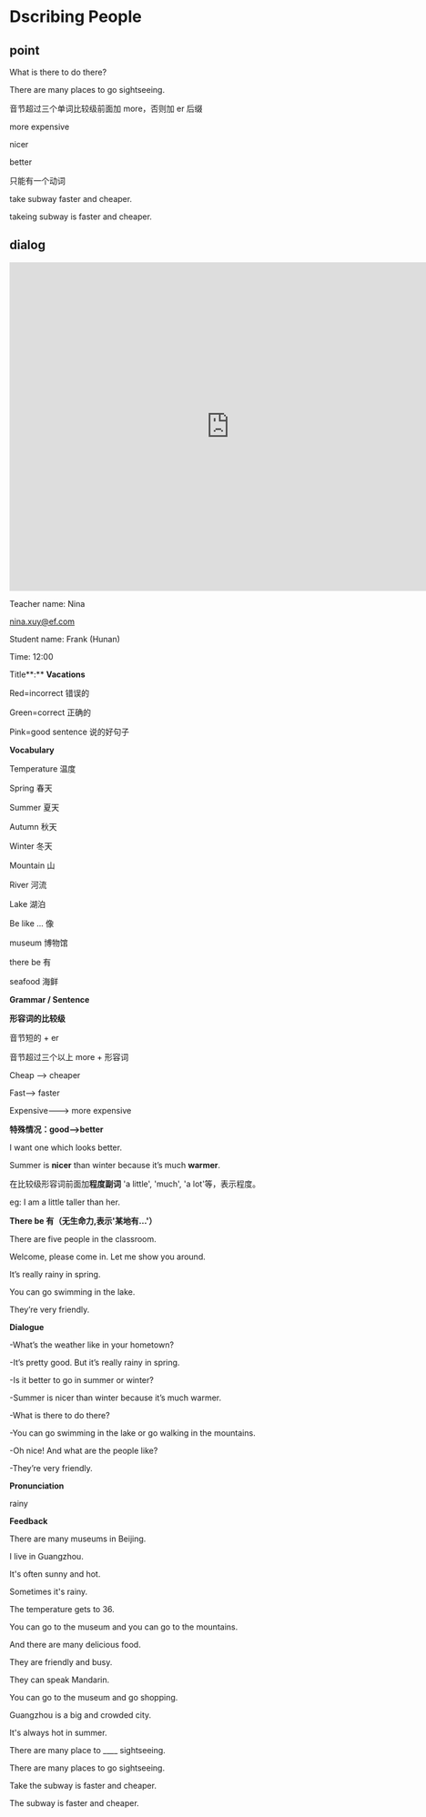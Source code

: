 # Dscribing People

## point

What is there to do there?

There are many places to go sightseeing.



音节超过三个单词比较级前面加 more，否则加 er 后缀

more expensive

nicer

better



只能有一个动词

take subway faster and cheaper.

takeing subway is faster and cheaper.





## dialog

<iframe name="easyXDM_default1101_provider" id="easyXDM_default1101_provider" src="https://cns.ef-cdn.com/Juno/EvcContent/15/12/0/Vacations/index.html?api_v=0.0.13&amp;accessKey=62666c37-e74d-411d-bcfb-42655eb63894&amp;attendanceToken=67fcd0eb-a46e-4628-b654-7679d029ccbb&amp;xdm_e=https%3A%2F%2Fevc.ef.com.cn&amp;xdm_c=default1101&amp;xdm_p=1" frameborder="0" style="box-sizing: border-box; width: 770.656px; height: 578px;"></iframe>

Teacher name: Nina

nina.xuy@ef.com

Student name: Frank (Hunan)

Time: 12:00

Title**:** **Vacations**



Red=incorrect 错误的

Green=correct 正确的

Pink=good sentence 说的好句子



**Vocabulary**

Temperature 温度

Spring 春天

Summer 夏天

Autumn 秋天

Winter 冬天

Mountain 山

River 河流

Lake 湖泊

Be like ... 像

museum 博物馆

there be 有

seafood 海鲜



**Grammar / Sentence**

**形容词的比较级**



音节短的 + er



音节超过三个以上 more + 形容词

Cheap --> cheaper

Fast--> faster 

Expensive---> more expensive



**特殊情况：good-->better**

I want one which looks better.



Summer is **nicer** than winter because it’s much **warmer**.



在比较级形容词前面加**程度副词** 'a little', 'much', 'a lot'等，表示程度。

eg: I am a little taller than her.



**There be 有（无生命力,表示'某地有...'）**

There are five people in the classroom.

Welcome, please come in. Let me show you around.



It’s really rainy in spring.



You can go swimming in the lake.



They’re very friendly.



**Dialogue** 

-What’s the weather like in your hometown?

-It’s pretty good. But it’s really rainy in spring.

-Is it better to go in summer or winter?

-Summer is nicer than winter because it’s much warmer.

-What is there to do there?

-You can go swimming in the lake or go walking in the mountains.

-Oh nice! And what are the people like?

-They’re very friendly.



**Pronunciation**

rainy



**Feedback**



There are many museums in Beijing.



I live in Guangzhou.



It's often sunny and hot. 



Sometimes it's rainy.



The temperature gets to 36.



You can go to the museum and you can go to the mountains. 



And there are many delicious food.



They are friendly and busy. 



They can speak Mandarin. 



You can go to the museum and go shopping. 



Guangzhou is a big and crowded city.



It's always hot in summer. 



There are many place to ____ sightseeing. 

There are many places to go sightseeing. 



Take the subway is faster and cheaper.

The subway is faster and cheaper.